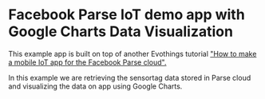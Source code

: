 # Facebook Parse IoT demo app with Google Charts Data Visualization

This example app is built on top of another Evothings tutorial <a href="http://evothings.com/how-to-make-a-mobile-iot-app-for-the-facebook-parse-data-cloud/">"How to make a mobile IoT app for the Facebook Parse cloud".</a>

In this example we are retrieving the sensortag data stored in Parse cloud and visualizing the data on app using Google Charts.



